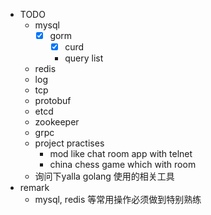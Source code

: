 - TODO
    - mysql
        - [x] gorm
            - [x] curd
            - query list
    - redis
    - log
    - tcp
    - protobuf
    - etcd
    - zookeeper
    - grpc
    - project practises
        - mod like chat room app with telnet
        - china chess game which with room
    - 询问下yalla golang 使用的相关工具
- remark
    - mysql, redis 等常用操作必须做到特别熟练
